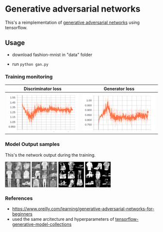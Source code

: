 # Generative adversarial networks 

This's a reimplementation of [generative adversarial networks](https://arxiv.org/abs/1406.2661) using tensorflow.
## Usage
- download fashion-mnist in "data" folder

- run ``` python gan.py ```

### Training monitoring 

Discriminator loss            |  Generator loss
:-------------------------:|:-------------------------:
![](imgs/loss1.png?raw=true)  |  ![](imgs/loss2.png?raw=true  )


### Model Output samples
This's the network output during the training.

![](imgs/1.png?raw=true)  ![](imgs/3.png?raw=true  ) ![](imgs/2.png?raw=true  ) ![](imgs/4.png?raw=true  )


### References
- https://www.oreilly.com/learning/generative-adversarial-networks-for-beginners
- used the same arcitecture and hyperparameters of [tensorflow-generative-model-collections](https://github.com/hwalsuklee/tensorflow-generative-model-collections )

